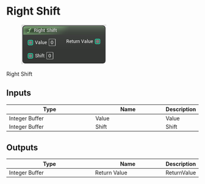 # Right Shift

<div align="left" data-full-width="false">

<figure><img src="Right_Shift.png" alt=""><figcaption></figcaption></figure>

</div>

Right Shift

## Inputs

<table>
<thead><tr><th width="250">Type</th><th width="200">Name</th><th>Description</th></tr></thead>
<tbody>
<tr><td>Integer Buffer</td><td>Value</td><td>Value</td></tr>
<tr><td>Integer Buffer</td><td>Shift</td><td>Shift</td></tr>
</tbody>
</table>

## Outputs

<table>
<thead><tr><th width="250">Type</th><th width="200">Name</th><th>Description</th></tr></thead>
<tbody>
<tr><td>Integer Buffer</td><td>Return Value</td><td>ReturnValue</td></tr>
</tbody>
</table>
